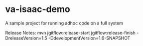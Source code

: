 va-isaac-demo
=====

A sample project for running adhoc code on a full system

Release Notes:
mvn jgitflow:release-start jgitflow:release-finish -DreleaseVersion=1.5 -DdevelopmentVersion=1.6-SNAPSHOT